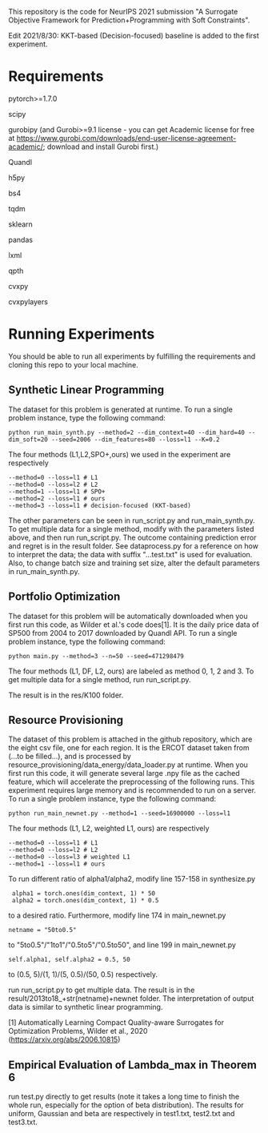 This repository is the code for NeurIPS 2021 submission "A Surrogate Objective Framework for Prediction+Programming with Soft Constraints".

Edit 2021/8/30: KKT-based (Decision-focused) baseline is added to the first experiment.

# Requirements
pytorch>=1.7.0

scipy

gurobipy (and Gurobi>=9.1 license - you can get Academic license for free at https://www.gurobi.com/downloads/end-user-license-agreement-academic/; download and install Gurobi first.)

Quandl

h5py

bs4

tqdm

sklearn 

pandas

lxml

qpth

cvxpy

cvxpylayers

# Running Experiments
You should be able to run all experiments by fulfilling the requirements and cloning this repo to your local machine.

## Synthetic Linear Programming
The dataset for this problem is generated at runtime. To run a single problem instance, type the following command:
```
python run_main_synth.py --method=2 --dim_context=40 --dim_hard=40 --dim_soft=20 --seed=2006 --dim_features=80 --loss=l1 --K=0.2
```
The four methods (L1,L2,SPO+,ours) we used in the experiment are respectively 
```
--method=0 --loss=l1 # L1
--method=0 --loss=l2 # L2
--method=1 --loss=l1 # SPO+
--method=2 --loss=l1 # ours
--method=3 --loss=l1 # decision-focused (KKT-based)
```
The other parameters can be seen in run_script.py and run_main_synth.py. To get multiple data for a single method, modify with the parameters listed above, and then run run_script.py. The outcome containing prediction error and regret is in the result folder. See dataprocess.py for a reference on how to interpret the data; the data with suffix "...test.txt" is used for evaluation. Also, to change batch size and training set size, alter the default parameters in run_main_synth.py.

## Portfolio Optimization
The dataset for this problem will be automatically downloaded when you first run this code, as Wilder et al.'s code does[1]. It is the daily price data of SP500 from 2004 to 2017 downloaded by Quandl API. To run a single problem instance, type the following command:
```
python main.py --method=3 --n=50 --seed=471298479
```
The four methods (L1, DF, L2, ours) are labeled as method 0, 1, 2 and 3. To get multiple data for a single method, run run_script.py.

The result is in the res/K100 folder.

## Resource Provisioning
The dataset of this problem is attached in the github repository, which are the eight csv file, one for each region. It is the ERCOT dataset taken from (...to be filled...), and is processed by resource_provisioning/data_energy/data_loader.py at runtime. When you first run this code, it will generate several large .npy file as the cached feature, which will accelerate the preprocessing of the following runs. This experiment requires large memory and is recommended to run on a server. To run a single problem instance, type the following command:
```
python run_main_newnet.py --method=1 --seed=16900000 --loss=l1
```
The four methods (L1, L2, weighted L1, ours) are respectively
```
--method=0 --loss=l1 # L1
--method=0 --loss=l2 # L2
--method=0 --loss=l3 # weighted L1
--method=1 --loss=l1 # ours
```
To run different ratio of alpha1/alpha2, modify line 157-158 in synthesize.py

```
 alpha1 = torch.ones(dim_context, 1) * 50
 alpha2 = torch.ones(dim_context, 1) * 0.5
```
to a desired ratio. Furthermore, modify line 174 in main_newnet.py
```
netname = "50to0.5"
```
to "5to0.5"/"1to1"/"0.5to5"/"0.5to50", and line 199 in main_newnet.py
```
self.alpha1, self.alpha2 = 0.5, 50
```
to (0.5, 5)/(1, 1)/(5, 0.5)/(50, 0.5) respectively.

run run_script.py to get multiple data. The result is in the result/2013to18_+str(netname)+newnet folder.  The interpretation of output data is similar to synthetic linear programming.

[1] Automatically Learning Compact Quality-aware Surrogates for Optimization Problems, Wilder et al., 2020 (https://arxiv.org/abs/2006.10815)

## Empirical Evaluation of Lambda_max in Theorem 6
run test.py directly to get results (note it takes a long time to finish the whole run, especially for the option of beta distribution). The results for uniform, Gaussian and beta are respectively in test1.txt, test2.txt and test3.txt.

<!--
**PredOptwithSoftConstraint/PredOptwithSoftConstraint** is a ✨ _special_ ✨ repository because its `README.md` (this file) appears on your GitHub profile.

Here are some ideas to get you started:

- 🔭 I’m currently working on ...
- 🌱 I’m currently learning ...
- 👯 I’m looking to collaborate on ...
- 🤔 I’m looking for help with ...
- 💬 Ask me about ...
- 📫 How to reach me: ...
- 😄 Pronouns: ...
- ⚡ Fun fact: ...
-->
